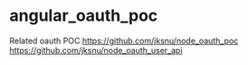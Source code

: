 # angular_oauth_poc
Related oauth POC
  https://github.com/jksnu/node_oauth_poc
  https://github.com/jksnu/node_oauth_user_api
